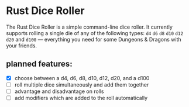 # Rust Dice Roller

The Rust Dice Roller is a simple command-line dice roller. It currently supports rolling a single die of any of the following types: `d4` `d6` `d8` `d10` `d12` `d20` and `d100` — everything you need for some Dungeons & Dragons with your friends. 

## planned features:
- [x] choose between a d4, d6, d8, d10, d12, d20, and a d100
- [ ] roll multiple dice simultaneously and add them together
- [ ] advantage and disadvantage on rolls
- [ ] add modifiers which are added to the roll automatically
